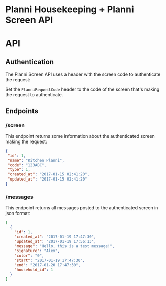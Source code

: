# Planni Housekeeping + Planni Screen API

# API

## Authentication

The Planni Screen API uses a header with the screen code to authenticate the request:

Set the `PlanniRequestCode` header to the code of the screen that's making the request to authenticate.
 
 ## Endpoints
 
 ### /screen
 
 This endpoint returns some information about the authenticated screen making the request: 
 
 ```json
{
  "id": 1,
  "name": "Kitchen Planni",
  "code": "123ABC",
  "type": 1,
  "created_at": "2017-01-15 02:41:20",
  "updated_at": "2017-01-15 02:41:20"
}
```

### /messages

This endpoint returns all messages posted to the authenticated screen in json format:

```json
[
  {
    "id": 1,
    "created_at": "2017-01-19 17:47:30",
    "updated_at": "2017-01-19 17:56:13",
    "message": "Hello, this is a test message!",
    "signature": "Alex",
    "color": "0",
    "start": "2017-01-19 17:47:30",
    "end": "2017-01-20 17:47:30",
    "household_id": 1
  }
]
```
